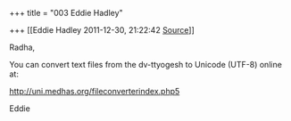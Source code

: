 +++
title = "003 Eddie Hadley"

+++
[[Eddie Hadley	2011-12-30, 21:22:42 [Source](https://groups.google.com/g/samskrita/c/DD-r9t6GDhE)]]



Radha,

You can convert text files from the dv-ttyogesh to Unicode (UTF-8) online  
at:

<http://uni.medhas.org/fileconverterindex.php5>

  
Eddie

